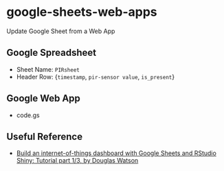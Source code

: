 # google-sheets-web-apps
Update Google Sheet from a Web App


## Google Spreadsheet

* Sheet Name: `PIRsheet`
* Header Row: {`timestamp`, `pir-sensor value`, `is_present`}


## Google Web App

* code.gs


## Useful Reference

* [Build an internet-of-things dashboard with Google Sheets and RStudio Shiny: Tutorial part 1/3, by Douglas Watson](http://douglas-watson.github.io/post/gdocs_1_gdocs/)
